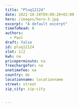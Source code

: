 ```yaml
---
title: "Pluq12124"
date: 2022-10-28T09:09:20+02:00
hero: /images/hero-3.jpg
excerpt: "A default excerpt"
timeToRead: 0
authors:
  - Paul
draft: false
id: pluq12124
slot: 1|2
kwh: na
priceperminute: na
freechargefor: na
onetimefee: na
country: de
locationname: locationname
street: street
zip_city: zip-city


---
```

